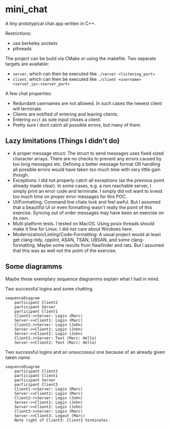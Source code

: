 # mini_chat

A tiny prototypical chat app written in C++.

Restrictions:
- use berkeley sockets
- pthreads

The project can be build via CMake or using the makefile. Two separate targets are available:

- `server`, which can then be executed like `./server <listening_port>`
- `client`, which can then be executed like `./client <username> <server_ip>:<server_port>`

A few chat properties:
- Redundant usernames are not allowed. In such cases the newest client will terminate.
- Clients are notified of entering and leaving clients.
- Entering `exit` as sole input closes a client.
- Pretty sure I dont catch all possible errors, but many of them.

## Lazy limitations (Things I didn't do)

- A proper message struct: The struct to send messages uses fixed sized character arrays. 
There are no checks to prevent any errors caused by too long messages etc.
Defining a better message format OR handling all possible errors would have taken too much time with very little gain though.
- Exceptions: I did not properly catch all exceptions (as the previous point already made clear). In some cases, e.g. a non reachable server, I simply print an error code and terminate. I simply did not want to invest too much time on proper error messages for this POC.
- UI/Formatting: Command line chats look and feel awful. But I assumed that a beautiful UI or even formatting wasn't really the point of this exercise. Syncing out of order messages may have been an exercise on its own.
- Multi platform tests. I tested on MacOS. Using posix threads should make it fine for Linux. I did not care about Windows here.
- Modernization/Linting/Code-Formatting: A usual project would at least get clang-tidy, cpplint, ASAN, TSAN, UBSAN, and some clang-formatting. Maybe some results from flawfinder and rats. But I assumed that this was as well not the point of the exercise.

## Some diagramms

Maybe these exemplary sequence diagramms explain what I had in mind.

Two successful logins and some chatting.

```mermaid
sequenceDiagram
    participant Client2
    participant Server
    participant Client1
    Client1->>Server: Login (Marc)
    Server->>Client1: Login (Marc)
    Client2->>Server: Login (John)
    Server->>Client1: Login (John)
    Server->>Client2: Login (John)
    Client1->>Server: Text (Marc: Hello)
    Server->>Client2: Text (Marc: Hello)
```
Two successful logins and an unsuccessul one because of an already given taken name.

```mermaid
sequenceDiagram
    participant Client2
    participant Client1
    participant Server
    participant Client3
    Client1->>Server: Login (Marc)
    Server->>Client1: Login (Marc)
    Client2->>Server: Login (John)
    Server->>Client1: Login (John)
    Server->>Client2: Login (John)
    Client3->>Server: Login (Marc)
    Server->>Client3: Logout (Marc)
    Note right of Client3: Client3 terminates.
```
